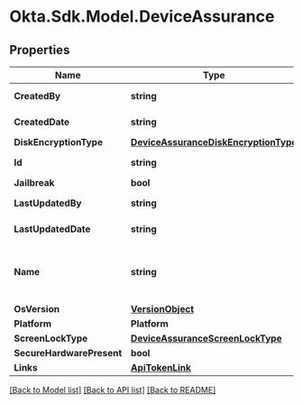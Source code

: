 # Okta.Sdk.Model.DeviceAssurance

## Properties

Name | Type | Description | Notes
------------ | ------------- | ------------- | -------------
**CreatedBy** | **string** |  | [optional] [readonly] 
**CreatedDate** | **string** |  | [optional] [readonly] 
**DiskEncryptionType** | [**DeviceAssuranceDiskEncryptionType**](DeviceAssuranceDiskEncryptionType.md) |  | [optional] 
**Id** | **string** |  | [optional] [readonly] 
**Jailbreak** | **bool** |  | [optional] 
**LastUpdatedBy** | **string** |  | [optional] [readonly] 
**LastUpdatedDate** | **string** |  | [optional] [readonly] 
**Name** | **string** | Display name of the Device Assurance Policy | [optional] 
**OsVersion** | [**VersionObject**](VersionObject.md) |  | [optional] 
**Platform** | **Platform** |  | [optional] 
**ScreenLockType** | [**DeviceAssuranceScreenLockType**](DeviceAssuranceScreenLockType.md) |  | [optional] 
**SecureHardwarePresent** | **bool** |  | [optional] 
**Links** | [**ApiTokenLink**](ApiTokenLink.md) |  | [optional] 

[[Back to Model list]](../README.md#documentation-for-models) [[Back to API list]](../README.md#documentation-for-api-endpoints) [[Back to README]](../README.md)

